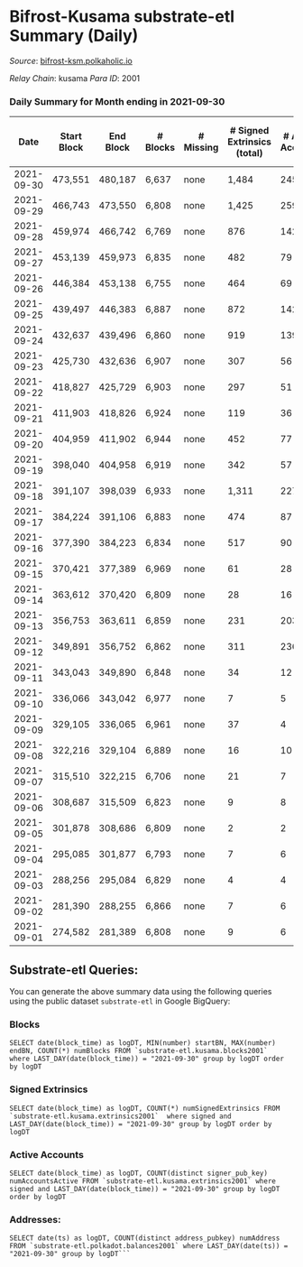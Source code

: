 # Bifrost-Kusama substrate-etl Summary (Daily)

_Source_: [bifrost-ksm.polkaholic.io](https://bifrost-ksm.polkaholic.io)

*Relay Chain*: kusama
*Para ID*: 2001



### Daily Summary for Month ending in 2021-09-30


| Date | Start Block | End Block | # Blocks | # Missing | # Signed Extrinsics (total) | # Active Accounts | # Addresses with Balances | # Events | # Transfers | # XCM Transfers In | # XCM Transfers Out |
| ---- | ----------- | --------- | -------- | --------- | --------------------------- | ----------------- | ------------------------- | -------- | ----------- | ------------------ | ------------------- |
| 2021-09-30 | 473,551 | 480,187 | 6,637 | none  | 1,484 | 245 | 55,959 | 24,490 | 431 ($116,979.50) |   | 15 ($3,205.84) |
| 2021-09-29 | 466,743 | 473,550 | 6,808 | none  | 1,425 | 259 | 55,893 | 23,838 | 365 ($145,436.00) |   | 23 ($108,705.42) |
| 2021-09-28 | 459,974 | 466,742 | 6,769 | none  | 876 | 142 | 55,839 | 20,776 | 242 ($145,682.09) |   | 2 ($727.62) |
| 2021-09-27 | 453,139 | 459,973 | 6,835 | none  | 482 | 79 |  | 17,356 | 118 ($113,105.37) |   | 6 ($1,567.72) |
| 2021-09-26 | 446,384 | 453,138 | 6,755 | none  | 464 | 69 | 55,747 | 17,238 | 112 ($169,549.28) |   | 4 ($1,677.02) |
| 2021-09-25 | 439,497 | 446,383 | 6,887 | none  | 872 | 142 | 55,723 | 21,180 | 180 ($195,483.97) |   | 6 ($4,369.14) |
| 2021-09-24 | 432,637 | 439,496 | 6,860 | none  | 919 | 139 | 55,662 | 21,521 | 185 ($53,216.89) |   | 2 ($491.60) |
| 2021-09-23 | 425,730 | 432,636 | 6,907 | none  | 307 | 56 | 55,588 | 16,117 | 57 ($10,254.19) |   | 5 ($2,789.19) |
| 2021-09-22 | 418,827 | 425,729 | 6,903 | none  | 297 | 51 | 55,580 | 16,520 | 71 ($24,930.66) |   | 1 ($33.79) |
| 2021-09-21 | 411,903 | 418,826 | 6,924 | none  | 119 | 36 | 55,564 | 14,929 | 21 ($10,135.36) |   | 2 ($36.34) |
| 2021-09-20 | 404,959 | 411,902 | 6,944 | none  | 452 | 77 | 55,555 | 17,710 | 92 ($22,119.31) |   | 4 ($4,277.01) |
| 2021-09-19 | 398,040 | 404,958 | 6,919 | none  | 342 | 57 | 55,514 | 16,521 | 61 ($383,005.54) |   | 6 ($5,341.38) |
| 2021-09-18 | 391,107 | 398,039 | 6,933 | none  | 1,311 | 227 | 55,494 | 25,690 | 256 ($388,701.23) |   | 2 ($1,661.42) |
| 2021-09-17 | 384,224 | 391,106 | 6,883 | none  | 474 | 87 |  | 17,402 | 125 ($45,536.10) |   | 3 ($194.99) |
| 2021-09-16 | 377,390 | 384,223 | 6,834 | none  | 517 | 90 | 55,272 | 17,562 | 155 ($65,497.17) |   | 4 ($25,868.50) |
| 2021-09-15 | 370,421 | 377,389 | 6,969 | none  | 61 | 28 | 55,248 | 14,131 |   |   | 1 ($333.78) |
| 2021-09-14 | 363,612 | 370,420 | 6,809 | none  | 28 | 16 | 55,246 | 13,717 |   |   | 2 ($1,259.32) |
| 2021-09-13 | 356,753 | 363,611 | 6,859 | none  | 231 | 203 | 55,246 | 14,217 | 1 ($0.81) |   | 1 ($3,322.89) |
| 2021-09-12 | 349,891 | 356,752 | 6,862 | none  | 311 | 236 | 55,245 | 14,359 |   |   |   |
| 2021-09-11 | 343,043 | 349,890 | 6,848 | none  | 34 | 12 | 55,245 | 13,892 | 47 ($6,929.44) |   |   |
| 2021-09-10 | 336,066 | 343,042 | 6,977 | none  | 7 | 5 | 55,235 | 13,990 |   |   | 2 ($83.02) |
| 2021-09-09 | 329,105 | 336,065 | 6,961 | none  | 37 | 4 | 55,234 | 14,105 |   | 1  |   |
| 2021-09-08 | 322,216 | 329,104 | 6,889 | none  | 16 | 10 | 55,215 | 13,890 |   |   | 6 ($6,705.56) |
| 2021-09-07 | 315,510 | 322,215 | 6,706 | none  | 21 | 7 | 55,215 | 13,497 |   | 2 ($6.65) | 4 ($16.06) |
| 2021-09-06 | 308,687 | 315,509 | 6,823 | none  | 9 | 8 | 55,215 | 13,669 |   |   |   |
| 2021-09-05 | 301,878 | 308,686 | 6,809 | none  | 2 | 2 | 55,215 | 13,631 |   |   |   |
| 2021-09-04 | 295,085 | 301,877 | 6,793 | none  | 7 | 6 | 55,215 | 13,605 |   |   |   |
| 2021-09-03 | 288,256 | 295,084 | 6,829 | none  | 4 | 4 | 55,215 | 13,669 |   |   |   |
| 2021-09-02 | 281,390 | 288,255 | 6,866 | none  | 7 | 6 |  | 13,751 |   |   |   |
| 2021-09-01 | 274,582 | 281,389 | 6,808 | none  | 9 | 6 | 55,215 | 13,639 |   |   |   |

## Substrate-etl Queries:
You can generate the above summary data using the following queries using the public dataset `substrate-etl` in Google BigQuery:


### Blocks
```
SELECT date(block_time) as logDT, MIN(number) startBN, MAX(number) endBN, COUNT(*) numBlocks FROM `substrate-etl.kusama.blocks2001`  where LAST_DAY(date(block_time)) = "2021-09-30" group by logDT order by logDT
```


### Signed Extrinsics
```
SELECT date(block_time) as logDT, COUNT(*) numSignedExtrinsics FROM `substrate-etl.kusama.extrinsics2001`  where signed and LAST_DAY(date(block_time)) = "2021-09-30" group by logDT order by logDT
```


### Active Accounts
```
SELECT date(block_time) as logDT, COUNT(distinct signer_pub_key) numAccountsActive FROM `substrate-etl.kusama.extrinsics2001` where signed and LAST_DAY(date(block_time)) = "2021-09-30" group by logDT order by logDT
```


### Addresses:
```
SELECT date(ts) as logDT, COUNT(distinct address_pubkey) numAddress FROM `substrate-etl.polkadot.balances2001` where LAST_DAY(date(ts)) = "2021-09-30" group by logDT```

